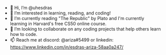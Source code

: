 - 👋 Hi, I’m @uhesdras
- 👀 I’m interested in learning, reading, and coding!
- 🌱 I’m currently reading "The Republic" by Plato and I'm currently learning in Harvard's free CS50 online course.
- 💞️ I’m looking to collaborate on any coding projects that help others learn how to code.
- 📫 Reach me at discord: @ariza#5499 or linkedin: https://www.linkedin.com/in/esdras-ariza-58aa0a247/

<!---
uhesdras/uhesdras is a ✨ special ✨ repository because its `README.md` (this file) appears on your GitHub profile.
You can click the Preview link to take a look at your changes.
--->
